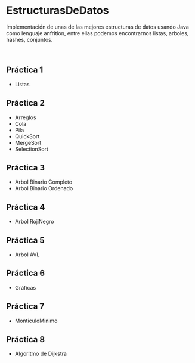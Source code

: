 # EstructurasDeDatos
Implementación de unas de las mejores estructuras de datos usando Java como lenguaje anfrition, entre ellas podemos encontrarnos listas, arboles, hashes, conjuntos.

<br>

## Práctica 1 

- Listas

## Práctica 2 

- Arreglos 
- Cola 
- Pila 
- QuickSort 
- MergeSort 
- SelectionSort 

## Práctica 3

- Arbol Binario Completo 
- Arbol Binario Ordenado 

## Práctica 4 

- Arbol RojiNegro 

## Práctica 5 

- Arbol AVL 

## Práctica 6 

- Gráficas

## Práctica 7 

- MonticuloMinimo 

## Práctica 8 

- Algoritmo de Dijkstra 
